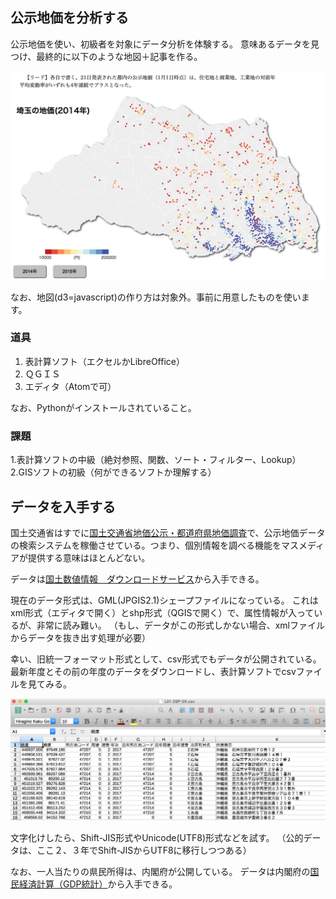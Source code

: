 ## 公示地価を分析する

公示地価を使い、初級者を対象にデータ分析を体験する。
意味あるデータを見つけ、最終的に以下のような地図＋記事を作る。

![サンプル](images/image0.png)

なお、地図(d3=javascript)の作り方は対象外。事前に用意したものを使います。

### 道具

1. 表計算ソフト（エクセルかLibreOffice）
2. ＱＧＩＳ
3. エディタ（Atomで可）

なお、Pythonがインストールされていること。

### 課題

1.表計算ソフトの中級（絶対参照、関数、ソート・フィルター、Lookup）
2.GISソフトの初級（何ができるソフトか理解する）

## データを入手する

国土交通省はすでに[国土交通省地価公示・都道府県地価調査](http://www.land.mlit.go.jp/landPrice/AriaServlet?MOD=0&TYP=0#)で、公示地価データの検索システムを稼働させている。つまり、個別情報を調べる機能をマスメディアが提供する意味はほとんどない。

データは[国土数値情報　ダウンロードサービス](http://nlftp.mlit.go.jp/ksj/index.html)から入手できる。

現在のデータ形式は、GML(JPGIS2.1)シェープファイルになっている。
これはxml形式（エディタで開く）とshp形式（QGISで開く）で、属性情報が入っているが、非常に読み難い。
（もし、データがこの形式しかない場合、xmlファイルからデータを抜き出す処理が必要）

幸い、旧統一フォーマット形式として、csv形式でもデータが公開されている。
最新年度とその前の年度のデータをダウンロードし、表計算ソフトでcsvファイルを見てみる。

![表計算で開いた様子](images/image1.png)

文字化けしたら、Shift-JIS形式やUnicode(UTF8)形式などを試す。
（公的データは、ここ２、３年でShift-JISからUTF8に移行しつつある）

なお、一人当たりの県民所得は、内閣府が公開している。
データは内閣府の[国民経済計算（GDP統計）](http://www.esri.cao.go.jp/jp/sna/menu.html)から入手できる。
